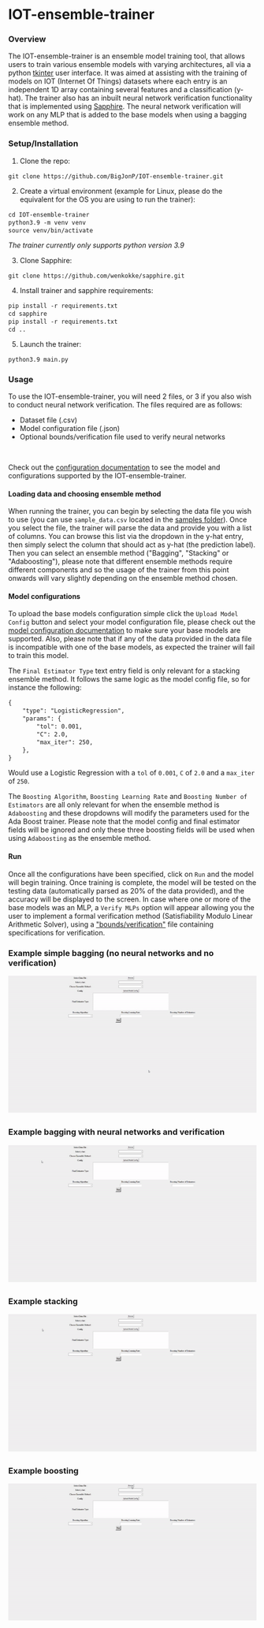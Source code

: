 # IOT-ensemble-trainer

### Overview
The IOT-ensemble-trainer is an ensemble model training tool, that allows users to train various ensemble models with varying architectures, all via a python [tkinter](https://docs.python.org/3/library/tkinter.html) user interface. It was aimed at assisting with the training of models on IOT (Internet Of Things) datasets where each entry is an independent 1D array containing several features and a classification (y-hat). The trainer also has an inbuilt neural network verification functionality that is implemented using [Sapphire](https://github.com/wenkokke/sapphire/tree/master). The neural network verification will work on any MLP that is added to the base models when using a bagging ensemble method. 

### Setup/Installation 
1) Clone the repo: 
```
git clone https://github.com/BigJonP/IOT-ensemble-trainer.git
```

2) Create a virtual environment (example for Linux, please do the equivalent for the OS you are using to run the trainer): 
```
cd IOT-ensemble-trainer
python3.9 -m venv venv
source venv/bin/activate
```
<i>The trainer currently only supports python version 3.9</i><br>

3) Clone Sapphire:
```
git clone https://github.com/wenkokke/sapphire.git
```
4) Install trainer and sapphire requirements:
```
pip install -r requirements.txt
cd sapphire
pip install -r requirements.txt
cd ..
```
5) Launch the trainer:
```
python3.9 main.py
```

### Usage

To use the IOT-ensemble-trainer, you will need 2 files, or 3 if you also wish to conduct neural network verification. The files required are as follows:
- Dataset file (.csv)
- Model configuration file (.json)
- Optional bounds/verification file used to verify neural networks
<br>

Check out the [configuration documentation](config_files.md) to see the model and configurations supported by the IOT-ensemble-trainer.

#### Loading data and choosing ensemble method
When running the trainer, you can begin by selecting the data file you wish to use (you can use `sample_data.csv` located in the [samples folder](samples)). Once you select the file, the trainer will parse the data and provide you with a list of columns. You can browse this list via the dropdown in the y-hat entry, then simply select the column that should act as y-hat (the prediction label). Then you can select an ensemble method ("Bagging", "Stacking" or "Adaboosting"), please note that different ensemble methods require different components and so the usage of the trainer from this point onwards will vary slightly depending on the ensemble method chosen.

#### Model configurations
To upload the base models configuration simple click the `Upload Model Config` button and select your model configuration file, please check out the [model configuration documentation](config_files.md) to make sure your base models are supported. Also, please note that if any of the data provided in the data file is incompatible with one of the base models, as expected the trainer will fail to train this model. 

The `Final Estimator Type` text entry field is only relevant for a stacking ensemble method. It follows the same logic as the model config file, so for instance the following:

```
{
    "type": "LogisticRegression",
    "params": {
        "tol": 0.001,
        "C": 2.0,
        "max_iter": 250,
    },
}
```
Would use a Logistic Regression with a `tol` of `0.001`, `C` of `2.0` and a `max_iter` of `250`.

The `Boosting Algorithm`, `Boosting Learning Rate` and `Boosting Number of Estimators` are all only relevant for when the ensemble method is `Adaboosting` and these dropdowns will modify the parameters used for the Ada Boost trainer. Please note that the model config and final estimator fields will be ignored and only these three boosting fields will be used when using `Adaboosting` as the ensemble method.

#### Run
Once all the configurations have been specified, click on `Run` and the model will begin training. Once training is complete, the model will be tested on the testing data (automatically parsed as 20% of the data provided), and the accuracy will be displayed to the screen. In case where one or more of the base models was an MLP, a `Verify MLPs` option will appear allowing you the user to implement a formal verification method (Satisfiability Modulo Linear Arithmetic Solver), using a ["bounds/verification"](config_files.md) file containing specifications for verification.


### Example simple bagging (no neural networks and no verification)
!["media/simple_bagging.gif"](media/simple_bagging.gif)

### Example bagging with neural networks and verification
!["media/bagging_verification.gif"](media/bagging_verification.gif)

### Example stacking
!["media/stacking.gif"](media/stacking.gif)

### Example boosting
!["media/boosting.gif"](media/boosting.gif)